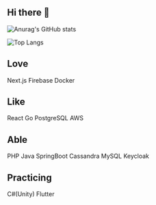 ## Hi there 👋

![Anurag's GitHub stats](https://github-readme-stats-custom-ten.vercel.app/api?username=hodzilla51&count_private=true)


![Top Langs](https://github-readme-stats-custom-ten.vercel.app/api/top-langs/?username=hodzilla51&layout=compact)

## Love
Next.js
Firebase
Docker

## Like
React
Go
PostgreSQL
AWS

## Able
PHP
Java
SpringBoot
Cassandra
MySQL
Keycloak

## Practicing
C#(Unity)
Flutter



<!--
**hodzilla51/hodzilla51** is a ✨ _special_ ✨ repository because its `README.md` (this file) appears on your GitHub profile.

Here are some ideas to get you started:

- 🔭 I’m currently working on ...
- 🌱 I’m currently learning ...
- 👯 I’m looking to collaborate on ...
- 🤔 I’m looking for help with ...
- 💬 Ask me about ...
- 📫 How to reach me: ...
- 😄 Pronouns: ...
- ⚡ Fun fact: ...
-->
